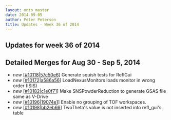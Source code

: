 ```yaml
---
layout: onto_master
date: 2014-09-05
author: Peter Peterson
title: Updates - Week 36 of 2014
---
```

Updates for week 36 of 2014
---------------------------

Detailed Merges for Aug 30 - Sep 5, 2014
----------------------------------------
* *new* \[[#10118](http://trac.mantidproject.org/mantid/ticket/10118)\|[57c50e6](https://github.com/mantidproject/mantid/commit/57c50e6f9ec0d0d7647ff161c5938adc780f09f7)\] Generate squish tests for ReflGui
* *new* \[[#10172](http://trac.mantidproject.org/mantid/ticket/10172)\|[a586a56](https://github.com/mantidproject/mantid/commit/a586a56643c126f56e8ce7f03e256c46defca2c2)\] LoadNexusMonitors loads monitor in wrong order (ISIS)
* *new* \[[#10182](http://trac.mantidproject.org/mantid/ticket/10182)\|[c1e0f71](https://github.com/mantidproject/mantid/commit/c1e0f71e8c61d15cbdd1d6e1cf509199e33a6524)\] Make SNSPowderReduction to generate GSAS file same as V-Drive
* *new* \[[#10196](http://trac.mantidproject.org/mantid/ticket/10196)\|[19074e1](https://github.com/mantidproject/mantid/commit/19074e1bc0c6ebcada4091c856841f41de4a55d3)\] Enable no grouping of TOF workspaces.
* *new* \[[#10198](http://trac.mantidproject.org/mantid/ticket/10198)\|[bb2eb66](https://github.com/mantidproject/mantid/commit/bb2eb66f4bdb8dde5f4aefca3aaed185f7d0f63b)\] TwoTheta's value is not inserted into refl_gui's table
